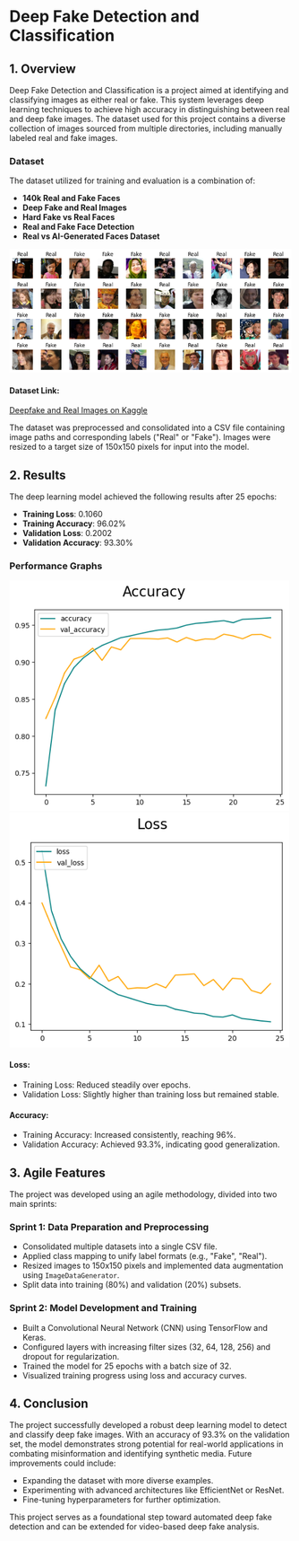 # Deep Fake Detection and Classification

## 1. Overview

Deep Fake Detection and Classification is a project aimed at identifying and classifying images as either real or fake. This system leverages deep learning techniques to achieve high accuracy in distinguishing between real and deep fake images. The dataset used for this project contains a diverse collection of images sourced from multiple directories, including manually labeled real and fake images.

### Dataset

The dataset utilized for training and evaluation is a combination of:

- **140k Real and Fake Faces**
- **Deep Fake and Real Images**
- **Hard Fake vs Real Faces**
- **Real and Fake Face Detection**
- **Real vs AI-Generated Faces Dataset**

<img src="https://github.com/leovidith/DeepFake-Image-Classifier/blob/main/curves.png" width=700px>

#### Dataset Link:

[Deepfake and Real Images on Kaggle](https://www.kaggle.com/datasets/manjilkarki/deepfake-and-real-images)

The dataset was preprocessed and consolidated into a CSV file containing image paths and corresponding labels ("Real" or "Fake"). Images were resized to a target size of 150x150 pixels for input into the model.

## 2. Results

The deep learning model achieved the following results after 25 epochs:

- **Training Loss**: 0.1060
- **Training Accuracy**: 96.02%
- **Validation Loss**: 0.2002
- **Validation Accuracy**: 93.30%

### Performance Graphs

<img src="https://github.com/leovidith/DeepFake-Image-Classifier/blob/main/accuracy%20curves.png" width=500px>
<img src="https://github.com/leovidith/DeepFake-Image-Classifier/blob/main/loss%20curves.png" width=500px>

#### Loss:

- Training Loss: Reduced steadily over epochs.
- Validation Loss: Slightly higher than training loss but remained stable.

#### Accuracy:

- Training Accuracy: Increased consistently, reaching 96%.
- Validation Accuracy: Achieved 93.3%, indicating good generalization.

## 3. Agile Features

The project was developed using an agile methodology, divided into two main sprints:

### Sprint 1: Data Preparation and Preprocessing

- Consolidated multiple datasets into a single CSV file.
- Applied class mapping to unify label formats (e.g., "Fake", "Real").
- Resized images to 150x150 pixels and implemented data augmentation using `ImageDataGenerator`.
- Split data into training (80%) and validation (20%) subsets.

### Sprint 2: Model Development and Training

- Built a Convolutional Neural Network (CNN) using TensorFlow and Keras.
- Configured layers with increasing filter sizes (32, 64, 128, 256) and dropout for regularization.
- Trained the model for 25 epochs with a batch size of 32.
- Visualized training progress using loss and accuracy curves.

## 4. Conclusion

The project successfully developed a robust deep learning model to detect and classify deep fake images. With an accuracy of 93.3% on the validation set, the model demonstrates strong potential for real-world applications in combating misinformation and identifying synthetic media. Future improvements could include:

- Expanding the dataset with more diverse examples.
- Experimenting with advanced architectures like EfficientNet or ResNet.
- Fine-tuning hyperparameters for further optimization.

This project serves as a foundational step toward automated deep fake detection and can be extended for video-based deep fake analysis.
